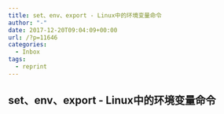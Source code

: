 ```yaml
---
title: set、env、export - Linux中的环境变量命令
author: "-"
date: 2017-12-20T09:04:09+00:00
url: /?p=11646
categories:
  - Inbox
tags:
  - reprint
---
```

## set、env、export - Linux中的环境变量命令